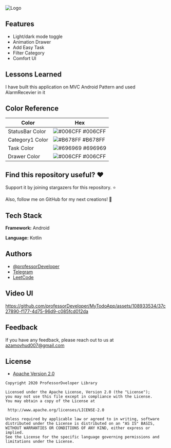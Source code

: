 
![Logo](https://user-images.githubusercontent.com/108933534/225403400-bbb63833-fed1-47b6-8b62-ced8ad74a49c.png)


## Features

- Light/dark mode toggle
- Animation Drawer
- Add Easy Task
- Filter Category 
- Comfort UI


## Lessons Learned
I have built this application on MVC Android Pattern and used AlarmRecevier in it 

## Color Reference

| Color             | Hex                                                                |
| ----------------- | ------------------------------------------------------------------ |
| StatusBar Color | ![#006CFF](https://via.placeholder.com/10/006CFF?text=+) #006CFF |
| Category1 Color | ![#B678FF](https://via.placeholder.com/10/B678FF?text=+) #B678FF |
| Task Color | ![#696969](https://via.placeholder.com/10/696969?text=+) #696969 |
| Drawer Color | ![#006CFF](https://via.placeholder.com/10/006CFF?text=+) #006CFF |

## Find this repository useful? ❤️

Support it by joining stargazers for this repository. ⭐

Also, follow me on GitHub for my next creations! 🤩

## Tech Stack

**Framework:** Android

**Language:** Kotlin


## Authors

- [@professorDeveloper](https://www.github.com/professorDeveloper)
- [Telegram](https://t.me/stc_android)
- [LeetCode](https://leetcode.com/professorDeveloper/)


## Video UI 
https://github.com/professorDeveloper/MyTodoApp/assets/108933534/37c27890-f177-4d75-96d9-c085fcd012da

## Feedback

If you have any feedback, please reach out to us at azamovhud007@gmail.com

## License

* [Apache Version 2.0](http://www.apache.org/licenses/LICENSE-2.0.html)

```
Copyright 2020 ProfessorDveloper Library

Licensed under the Apache License, Version 2.0 (the "License");
you may not use this file except in compliance with the License.
You may obtain a copy of the License at

 http://www.apache.org/licenses/LICENSE-2.0

Unless required by applicable law or agreed to in writing, software
distributed under the License is distributed on an "AS IS" BASIS,
WITHOUT WARRANTIES OR CONDITIONS OF ANY KIND, either express or implied.
See the License for the specific language governing permissions and
limitations under the License.

